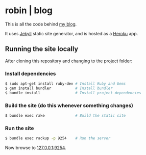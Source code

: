 robin | blog
===

This is all the code behind [my blog](http://robinwinslow.co.uk).

It uses [Jekyll](https://github.com/mojombo/jekyll) static site generator, and is hosted as a [Heroku](https://www.heroku.com/) app.

Running the site locally
---

After cloning this repository and changing to the project folder:

### Install dependencies

``` bash
$ sudo apt-get install ruby-dev # Install Ruby and Gems
$ gem install bundler           # Install bundler
$ bundle install                # Install project dependencies
```

### Build the site (do this whenever something changes)

``` bash
$ bundle exec rake              # Build the static site
```

### Run the site

``` bash
$ bundle exec rackup -p 9254    # Run the server
```

Now browse to [127.0.0.1:9254](http://127.0.0.1:9254).
